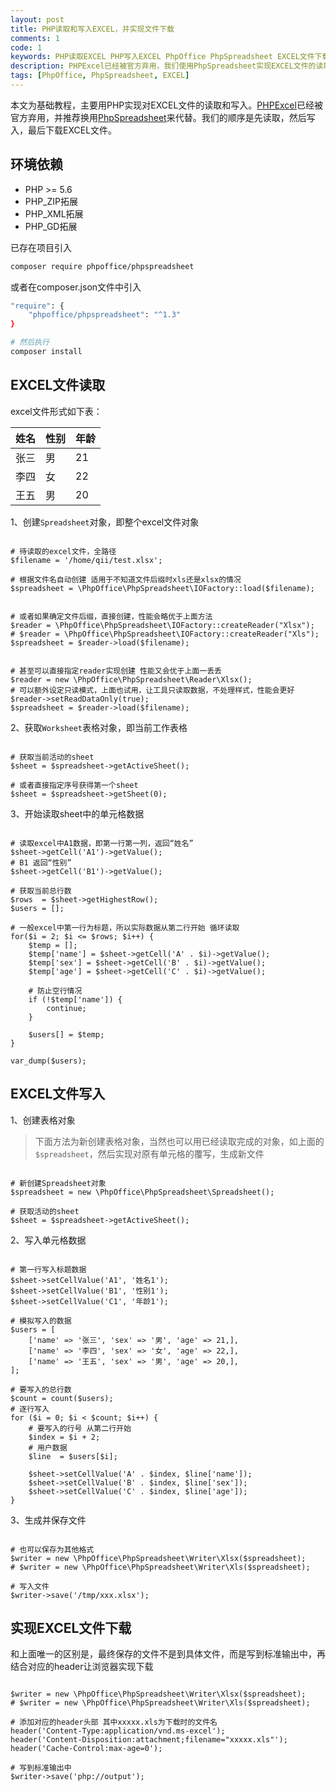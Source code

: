 ```yaml
---
layout: post
title: PHP读取和写入EXCEL，并实现文件下载
comments: 1
code: 1
keywords: PHP读取EXCEL PHP写入EXCEL PhpOffice PhpSpreadsheet EXCEL文件下载
description: PHPExcel已经被官方弃用，我们使用PhpSpreadsheet实现EXCEL文件的读取和写入，并实现浏览器下载
tags: [PhpOffice, PhpSpreadsheet, EXCEL]
---
```


本文为基础教程，主要用PHP实现对EXCEL文件的读取和写入。[PHPExcel](https://github.com/PHPOffice/PHPExcel)已经被官方弃用，并推荐换用[PhpSpreadsheet](https://github.com/PHPOffice/PhpSpreadsheet)来代替。我们的顺序是先读取，然后写入，最后下载EXCEL文件。

## 环境依赖

 - PHP >= 5.6
 - PHP_ZIP拓展
 - PHP_XML拓展
 - PHP_GD拓展


已存在项目引入
 ```bash
composer require phpoffice/phpspreadsheet
 ```

或者在composer.json文件中引入

```bash
"require": {
    "phpoffice/phpspreadsheet": "^1.3"
}

# 然后执行
composer install
```


## EXCEL文件读取

excel文件形式如下表：

|姓名|性别|年龄|
|---|---|---|
|张三|男|21|
|李四|女|22|
|王五|男|20|

1、创建`Spreadsheet`对象，即整个excel文件对象

```php?start_inline=1

# 待读取的excel文件，全路径
$filename = '/home/qii/test.xlsx';

# 根据文件名自动创建 适用于不知道文件后缀时xls还是xlsx的情况
$spreadsheet = \PhpOffice\PhpSpreadsheet\IOFactory::load($filename);


# 或者如果确定文件后缀，直接创建，性能会略优于上面方法
$reader = \PhpOffice\PhpSpreadsheet\IOFactory::createReader("Xlsx");
# $reader = \PhpOffice\PhpSpreadsheet\IOFactory::createReader("Xls");
$spreadsheet = $reader->load($filename);


# 甚至可以直接指定reader实现创建 性能又会优于上面一丢丢
$reader = new \PhpOffice\PhpSpreadsheet\Reader\Xlsx();
# 可以额外设定只读模式，上面也试用，让工具只读取数据，不处理样式，性能会更好
$reader->setReadDataOnly(true);
$spreadsheet = $reader->load($filename);

```

2、获取`Worksheet`表格对象，即当前工作表格

```php?start_inline=1

# 获取当前活动的sheet
$sheet = $spreadsheet->getActiveSheet();

# 或者直接指定序号获得第一个sheet
$sheet = $spreadsheet->getSheet(0);

```

3、开始读取sheet中的单元格数据

```php?start_inline=1

# 读取excel中A1数据，即第一行第一列，返回“姓名”
$sheet->getCell('A1')->getValue();
# B1 返回“性别”
$sheet->getCell('B1')->getValue();

# 获取当前总行数
$rows  = $sheet->getHighestRow();
$users = [];

# 一般excel中第一行为标题，所以实际数据从第二行开始 循环读取
for($i = 2; $i <= $rows; $i++) {
    $temp = [];
    $temp['name'] = $sheet->getCell('A' . $i)->getValue();
    $temp['sex'] = $sheet->getCell('B' . $i)->getValue();
    $temp['age'] = $sheet->getCell('C' . $i)->getValue();

    # 防止空行情况
    if (!$temp['name']) {
        continue;
    }

    $users[] = $temp;
}

var_dump($users);

```

## EXCEL文件写入

1、创建表格对象

> 下面方法为新创建表格对象，当然也可以用已经读取完成的对象，如上面的`$spreadsheet`，然后实现对原有单元格的覆写，生成新文件

```php?start_inline=1

# 新创建Spreadsheet对象
$spreadsheet = new \PhpOffice\PhpSpreadsheet\Spreadsheet();

# 获取活动的sheet
$sheet = $spreadsheet->getActiveSheet();

```

2、写入单元格数据

```php?start_inline=1

# 第一行写入标题数据
$sheet->setCellValue('A1', '姓名1');
$sheet->setCellValue('B1', '性别1');
$sheet->setCellValue('C1', '年龄1');

# 模拟写入的数据
$users = [
    ['name' => '张三', 'sex' => '男', 'age' => 21,],
    ['name' => '李四', 'sex' => '女', 'age' => 22,],
    ['name' => '王五', 'sex' => '男', 'age' => 20,],
];

# 要写入的总行数
$count = count($users);
# 逐行写入
for ($i = 0; $i < $count; $i++) {
    # 要写入的行号 从第二行开始
    $index = $i + 2;
    # 用户数据
    $line  = $users[$i];

    $sheet->setCellValue('A' . $index, $line['name']);
    $sheet->setCellValue('B' . $index, $line['sex']);
    $sheet->setCellValue('C' . $index, $line['age']);
}

```
3、生成并保存文件

```php?start_inline=1

# 也可以保存为其他格式
$writer = new \PhpOffice\PhpSpreadsheet\Writer\Xlsx($spreadsheet);
# $writer = new \PhpOffice\PhpSpreadsheet\Writer\Xls($spreadsheet);

# 写入文件
$writer->save('/tmp/xxx.xlsx');

```

## 实现EXCEL文件下载

和上面唯一的区别是，最终保存的文件不是到具体文件，而是写到标准输出中，再结合对应的header让浏览器实现下载

```php?start_inline=1

$writer = new \PhpOffice\PhpSpreadsheet\Writer\Xlsx($spreadsheet);
# $writer = new \PhpOffice\PhpSpreadsheet\Writer\Xls($spreadsheet);

# 添加对应的header头部 其中xxxxx.xls为下载时的文件名
header('Content-Type:application/vnd.ms-excel');
header('Content-Disposition:attachment;filename="xxxxx.xls"');
header('Cache-Control:max-age=0');

# 写到标准输出中
$writer->save('php://output');

```